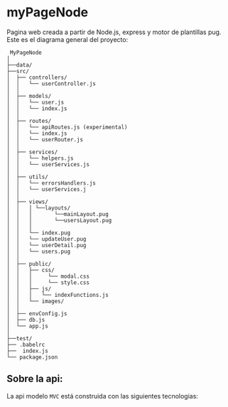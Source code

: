 # myPageNode

Pagina web creada a partir de Node.js, express y motor de plantillas pug. Este es el diagrama general del proyecto:

```plain
 MyPageNode
│
├──data/
├──src/
│  ├── controllers/
│  │   └── userController.js
│  │       
│  ├── models/
│  │   └── user.js
│  │   └── index.js
│  │
│  ├── routes/
│  │   └── apiRoutes.js (experimental)
│  │   └── index.js
│  │   └── userRouter.js
│  │
│  ├── services/
│  │   └── helpers.js 
│  │   └── userServices.js
│  │
│  ├── utils/
│  │   └── errorsHandlers.js 
│  │   └── userServices.j
│  │
│  ├── views/
│  │   │ └──layouts/
│  │   │       └──mainLayout.pug
│  │   │       └──usersLayout.pug
│  │   │
│  │   └── index.pug
│  │   └── updateUser.pug
│  │   └── userDetail.pug
│  │   └── users.pug
│  │
│  ├── public/
│  │   ├── css/
│  │   │     └── modal.css
│  │   │     └── style.css
│  │   ├── js/
│  │   │   └── indexFunctions.js
│  │   └── images/
│  │
│  ├── envConfig.js
│  ├── db.js
│  └── app.js
│
├──test/
├── .babelrc
├──  index.js
└── package.json
```

## Sobre la api: 

La api modelo `MVC` está construida con las siguientes tecnologias: